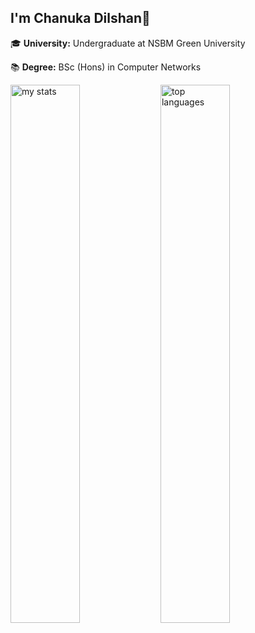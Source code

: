 ## I'm Chanuka Dilshan👋

🎓 **University:** Undergraduate at NSBM Green University 

📚 **Degree:** BSc (Hons) in Computer Networks

<img alt="my stats" align="left" width="47%" src="https://github-readme-stats.vercel.app/api?username=chanukadilshanamarathunga" />
<img alt="top languages" align="left" width="47%" src="https://github-readme-stats.vercel.app/api/top-langs/?username=chanukadilshanamarathunga&layout=compact" />
